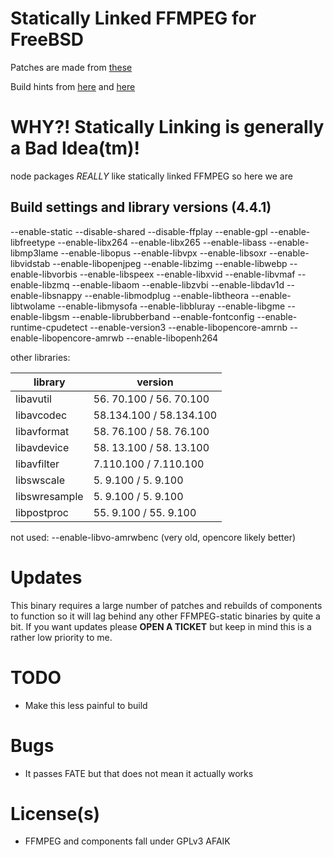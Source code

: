 # Statically Linked FFMPEG for FreeBSD

Patches are made from [these](https://www.freshports.org/multimedia/ffmpeg/)

Build hints from [here](https://github.com/zimbatm/ffmpeg-static) and [here](https://github.com/markus-perl/ffmpeg-build-script)

# WHY?! Statically Linking is generally a Bad Idea(tm)!
node packages *REALLY* like statically linked FFMPEG so here we are

## Build settings and library versions (4.4.1)
--enable-static --disable-shared --disable-ffplay --enable-gpl --enable-libfreetype --enable-libx264 --enable-libx265 --enable-libass --enable-libmp3lame --enable-libopus --enable-libvpx --enable-libsoxr --enable-libvidstab --enable-libopenjpeg --enable-libzimg --enable-libwebp --enable-libvorbis --enable-libspeex --enable-libxvid --enable-libvmaf --enable-libzmq --enable-libaom --enable-libzvbi --enable-libdav1d --enable-libsnappy --enable-libmodplug --enable-libtheora --enable-libtwolame --enable-libmysofa --enable-libbluray --enable-libgme --enable-libgsm --enable-librubberband --enable-fontconfig --enable-runtime-cpudetect  --enable-version3 --enable-libopencore-amrnb --enable-libopencore-amrwb --enable-libopenh264 

other libraries:

| library | version |
| --- | --- |
| libavutil   |   56. 70.100 / 56. 70.100 |
| libavcodec   |  58.134.100 / 58.134.100
| libavformat   | 58. 76.100 / 58. 76.100
| libavdevice   | 58. 13.100 / 58. 13.100
| libavfilter   |  7.110.100 /  7.110.100
| libswscale    |  5.  9.100 /  5.  9.100
| libswresample |  5.  9.100 /  5.  9.100
| libpostproc   | 55.  9.100 / 55.  9.100

not used:
--enable-libvo-amrwbenc (very old, opencore likely better)

# Updates

This binary requires a large number of patches and rebuilds of components to function so it will lag behind any other FFMPEG-static binaries by quite a bit. If you want updates please **OPEN A TICKET** but keep in mind this is a rather low priority to me.

# TODO

 - Make this less painful to build
 
# Bugs

 - It passes FATE but that does not mean it actually works

# License(s)

 - FFMPEG and components fall under GPLv3 AFAIK 

